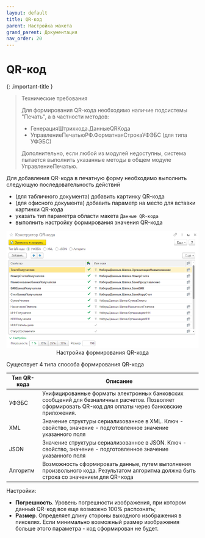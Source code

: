 ```yaml
---
layout: default
title: QR-код
parent: Настройка макета
grand_parent: Документация
nav_order: 20
--- 
```


# QR-код

{: .important-title }
> Технические требования
> 
> Для формирования QR-кода необходимо наличие подсистемы "Печать", а в частности методов:
> * ГенерацияШтрихкода.ДанныеQRКода
> * УправлениеПечатьюРФ.ФорматнаяСтрокаУФЭБС (для типа УФЭБС)
>
> Дополнительно, если любой из модулей недоступны, система пытается выполнить указанные методы в общем модуле УправлениеПечатью.

Для добавления QR-кода в печатную форму необходимо выполнить следующую последовательность действий

* (для табличного документа) добавить картинку QR-кода
* (для офисного документа) добавить параметр на место для вставки картинки QR-кода
* указать тип параметра области макета `Данные QR-кода`
* выполнить настройку формирования значения QR-кода

<p align="center">
    <a href="./../img/ch_02/71_qr_main.png"><img src="./../img/ch_02/71_qr_main.png" style="width:700px"></a>
    <br>Настройка формирования QR-кода
</p>

Существует 4 типа способа формирования QR-кода

| Тип QR-кода | Описание |
|--|--|
| УФЭБС     | Унифицированные форматы электронных банковских сообщений для безналичных расчетов. Позволяет сформировать QR-код для оплаты через банковские приложения. |
| XML       | Значение структуры сериализованное в XML. Ключ - свойство, значение - подготовленное значение указанного поля |
| JSON      | Значение структуры сериализованное в JSON. Ключ - свойство, значение - подготовленное значение указанного поля |
| Алгоритм  | Возможность сформировать данные, путем выполнения произвольного кода. Результатом алгоритма должна быть строка со значением для QR-кода |

Настройки: 

* **Погрешность**. Уровень погрешности изображения, при котором данный QR-код все еще возможно 100% распознать;
* **Размер**. Определяет длину стороны выходного изображения в пикселях. Если минимально возможный размер изображения больше этого параметра - код сформирован не будет.